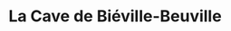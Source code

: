 ---
title: "La Cave de Biéville-Beuville"
url: /bieville-beuville/la-cave-de-bieville-beuville/
shop: vin
---